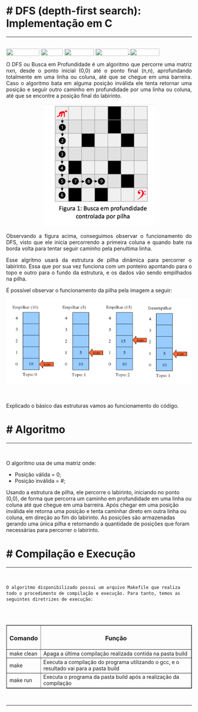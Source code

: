 <h1># DFS (depth-first search): Implementação em C</h1>
<hr>
<br>
<div style="display: inline-block;">
<img align="center" height="20px" width="90px" src="https://img.shields.io/badge/Maintained%3F-yes-green.svg"/> 
<img align="center" height="20px" width="60px" src="https://img.shields.io/badge/C%2B%2B-00599C?style=for-the-badge&logo=c%2B%2B&logoColor=white"/> 
<img align="center" height="20px" width="80px" src="https://img.shields.io/badge/Made%20for-VSCode-1f425f.svg"/> 
<a href="https://github.com/mpiress/midpy/issues">
<img align="center" height="20px" width="90px" src="https://img.shields.io/badge/contributions-welcome-brightgreen.svg?style=flat"/>
<img align="center" height="20px" width="80px" src="https://badgen.net/badge/license/MIT/green"/>
</a> 
</div>

<p> </p>
<p> </p>


<p align="justify">
O DFS ou Busca em Profundidade é um algoritmo que percorre uma matriz nxn, desde o ponto inicial (0,0) até o ponto final (n,n), aprofundando totalmente em uma linha ou coluna, até que se chegue em uma barreira. Caso o algoritmo bata em alguma posição inválida ele tenta retornar uma posição e seguir outro caminho em profundidade por uma linha ou coluna, até que se encontre a posição final do labirinto.
</p> 

<p align="center">
	<img src="img/DFS.png"/> 
</p>

<p align="justify">
    Observando a figura acima, conseguimos observar o funcionamento do DFS, visto que ele inicia percorrendo a primeira coluna e quando bate na borda volta para tentar seguir caminho pela penultima linha.
</p>
    
<p align="justify">
    Esse algritmo usará da estrutura de pilha dinâmica para percorrer o labirinto. Essa que por sua vez funciona com um ponteiro apontando para o topo e outro para o fundo da estrutura, e os dados vão sendo empilhados na pilha.
    </p>
    
<p>
    É possível observar o funcionamento da pilha pela imagem a seguir:
    </p>
    
<p align="center">
        <img src="img/Pilha.png"/> 
    </p>
    <br>
    
<p align="justify">
    Explicado o básico das estruturas vamos ao funcionamento do código.
    </p>
    
<h1># Algoritmo</h1>
    <hr>
    <br>
    
<p align="justify">
    O algoritmo usa de uma matriz onde:
        <ul>
            <li>Posição válida = 0;</li>
            <li>Posição inválida = #;</li>
        </ul>
    Usando a estrutura de pilha, ele percorre o labirinto, iniciando no ponto (0,0), de forma que percorra um caminho em profundidade em uma linha ou coluna até que chegue em uma barreira. Após chegar em uma posição inválida ele retorna uma posição e tenta caminhar direto em outra linha ou coluna, em direção ao fim do labirinto. As posições são armazenadas gerando uma única pilha e retornando a quantidade de posições que foram necessárias para percorrer o labirinto.
    </p>
    
<h1># Compilação e Execução</h1>
    <hr>
    <br>
    
    O algoritmo disponibilizado possui um arquivo Makefile que realiza todo o procedimento de compilação e execução. Para tanto, temos as seguintes diretrizes de execução:
<br>
    <br>
    <body>
        <table border="1px" align="center">
            <tr >
                <td align="center"><h3>Comando</h3></td>
                <td align="center"><h3>Função</h3></td>
            </tr>
            <tr>
                <td>make clean</td>
                <td>Apaga a última compilação realizada contida na pasta build</td>
            </tr>
            <tr>
                <td>make</td>
                <td>Executa a compilação do programa utilizando o gcc, e o resultado vai para a pasta build</td>
            </tr>
            <tr>
                <td>make run</td>
                <td>Executa o programa da pasta build após a realização da compilação</td>
            </tr>
        </table>
    </body>
    <br>
    <hr>
    